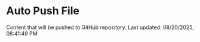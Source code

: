 # Auto Push File

Content that will be pushed to GitHub repository.
Last updated: 08/20/2025, 08:41:49 PM